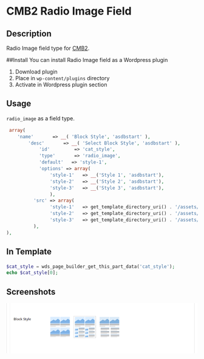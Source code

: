 # CMB2 Radio Image Field

## Description
Radio Image field type for [CMB2](https://github.com/WebDevStudios/CMB2).

##Install
You can install Radio Image field as a Wordpress plugin

1. Download plugin
2. Place in `wp-content/plugins` directory
3. Activate in Wordpress plugin section

## Usage
`radio_image` as a field type.

```php
 array(
	'name'       => __( 'Block Style', 'asdbstart' ),
		'desc'       => __( 'Select Block Style', 'asdbstart' ),
			'id'         => 'cat_style',
			'type'       => 'radio_image',
			'default'	=> 'style-1',
			'options' => array(
				'style-1'	=> __('Style 1', 'asdbstart'),
				'style-2'	=> __('Style 2', 'asdbstart'),
				'style-3'	=> __('Style 3', 'asdbstart'),
				),
		  'src' => array(
				'style-1'	=> get_template_directory_uri() . '/assets/images/theme/style-1.png',
				'style-2'	=> get_template_directory_uri() . '/assets/images/theme/style-2.png',
				'style-3'	=> get_template_directory_uri() . '/assets/images/theme/style-3.png'
	      ),
),
```
## In Template
```php
$cat_style = wds_page_builder_get_this_part_data('cat_style');
echo $cat_style[0]; 
```

## Screenshots

![Image](screen-1.png?raw=true)
